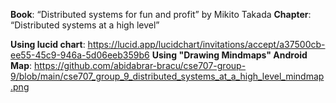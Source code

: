 **Book**: “Distributed systems for fun and profit” by Mikito Takada
**Chapter**: “Distributed systems at a high level”


**Using lucid chart**: https://lucid.app/lucidchart/invitations/accept/a37500cb-ee55-45c9-946a-5d06eeb359b6
**Using "Drawing Mindmaps" Android Map**: https://github.com/abidabrar-bracu/cse707-group-9/blob/main/cse707_group_9_distributed_systems_at_a_high_level_mindmap.png
